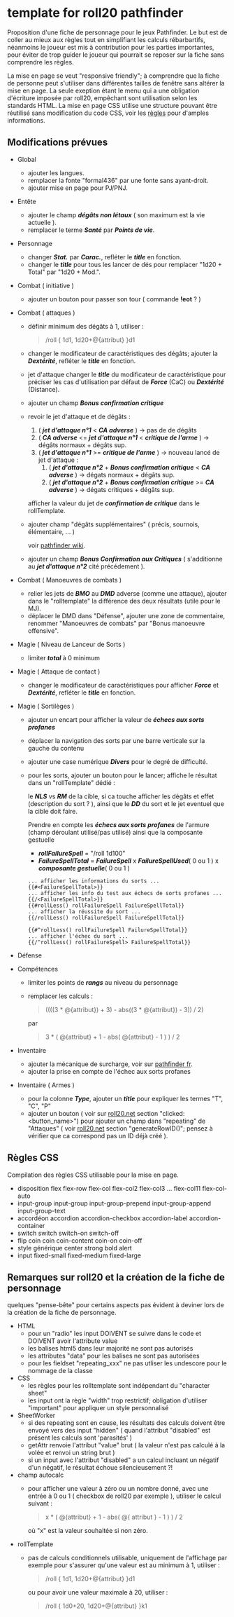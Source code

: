 # template for roll20 pathfinder
Proposition d'une fiche de personnage pour le jeux Pathfinder.
Le but est de coller au mieux aux règles tout en simplifiant les calculs rébarbartifs, néanmoins le joueur est mis à contribution pour les parties importantes, pour éviter de trop guider le joueur qui pourrait se reposer sur la fiche sans comprendre les règles.

La mise en page se veut "responsive friendly"; à comprendre que la fiche de personne peut s'utiliser dans différentes tailles de fenêtre sans altérer la mise en page.
La seule exeption étant le menu qui a une obligation d'écriture imposée par roll20, empêchant sont utilisation selon les standards HTML.
La mise en page CSS utilise une structure pouvant être réutilisé sans modification du code CSS, voir les [règles](README.md#règles-css) pour d'amples informations.

## Modifications prévues
- Global
    - ajouter les langues.
    - remplacer la fonte "formal436" par une fonte sans ayant-droit.
    - ajouter mise en page pour PJ/PNJ.
    
- Entête
    - ajouter le champ ***dégâts non létaux*** ( son maximum est la vie actuelle ).
    - remplacer le terme ***Santé*** par ***Points de vie***.
    
- Personnage
    - changer ***Stat.*** par ***Carac.***, refléter le ***title*** en fonction.
    - changer le ***title*** pour tous les lancer de dés pour remplacer "1d20 + Total" par "1d20 + Mod.".

- Combat ( initiative )
    - ajouter un bouton pour passer son tour ( commande **!eot** ? )
    
- Combat ( attaques )
    - définir minimum des dégâts à 1, utiliser :
      > /roll { 1d1, 1d20+@{attribut} }d1
    - changer le modificateur de caractéristiques des dégâts; ajouter la ***Dextérité***, refléter le ***title*** en fonction.
    - jet d'attaque changer le ***title*** du modificateur de caractéristique pour préciser les cas d'utilisation par défaut de ***Force*** (CaC) ou ***Dextérité*** (Distance).
    - ajouter un champ ***Bonus confirmation critique***
    - revoir le jet d'attaque et de dégâts :
        1. ( ***jet d'attaque  n°1*** < ***CA adverse*** ) -> pas de de dégâts
        2. ( ***CA adverse*** <= ***jet d'attaque n°1*** < ***critique de l'arme*** ) -> dégâts normaux + dégâts sup.
        3. ( ***jet d'attaque n°1*** >= ***critique de l'arme*** ) -> nouveau lancé de jet d'attaque :
            1. ( ***jet d'attaque n°2*** + ***Bonus confirmation critique*** < ***CA adverse*** ) -> dégats normaux + dégâts sup.
            2. ( ***jet d'attaque n°2*** + ***Bonus confirmation critique*** >= ***CA adverse*** ) -> dégats critiques + dégâts sup.
            
      afficher la valeur du jet de ***confirmation de critique*** dans le rollTemplate.
    - ajouter champ "dégâts supplémentaires" ( précis, sournois, élémentaire, ... )
      
      voir [pathfinder wiki](https://www.pathfinder-fr.org/Wiki/Pathfinder-RPG.Valeurs%20de%20combat.ashx).
    - ajouter un champ ***Bonus Confirmation aux Critiques*** ( s'additionne au ***jet d'attaque n°2*** cité précédement ).
    
- Combat ( Manoeuvres de combats )
    - relier les jets de ***BMO*** au ***DMD*** adverse (comme une attaque), ajouter dans le "rolltemplate" la différence des deux résultats (utile pour le MJ).
    - déplacer le DMD dans "Défense", ajouter une zone de commentaire, renommer "Manoeuvres de combats" par "Bonus manoeuvre offensive".

- Magie ( Niveau de Lanceur de Sorts )
    - limiter ***total*** à 0 minimum

- Magie ( Attaque de contact )
    - changer le modificateur de caractéristiques pour afficher ***Force*** et ***Dextérité***, refléter le ***title*** en fonction.

- Magie ( Sortilèges )
    - ajouter un encart pour afficher la valeur de ***échecs aux sorts profanes***
    - déplacer la navigation des sorts par une barre verticale sur la gauche du contenu
    - ajouter une case numérique ***Divers*** pour le degré de difficulté.
    - pour les sorts, ajouter un bouton pour le lancer; affiche le résultat dans un "rollTemplate" dédié :
      
      le ***NLS*** vs ***RM*** de la cible, si ca touche afficher les dégâts et effet (description du sort ? ), ainsi que le ***DD*** du sort et le jet eventuel que la cible doit faire.
      
      Prendre en compte les ***échecs aux sorts profanes*** de l'armure (champ déroulant utilisé/pas utilisé) ainsi que la composante gestuelle
    
      - ***rollFailureSpell*** = "/roll 1d100"
      - ***FailureSpellTotal*** = ***FailureSpell*** x ***FailureSpellUsed***( 0 ou 1 ) x ***composante gestuelle***( 0 ou 1 )
      ```
      ... afficher les informations du sorts ...
      {{#<FailureSpellTotal>}}
      ... afficher les info du test aux échecs de sorts profanes ...
      {{/<FailureSpellTotal>}}
      {{#rollLess() rollFailureSpell FailureSpellTotal}}
      ... afficher la réussite du sort ...
      {{/rollLess() rollFailureSpell FailureSpellTotal}}
      
      {{#^rollLess() rollFailureSpell FailureSpellTotal}}
      ... afficher l'échec du sort ...
      {{/^rollLess() rollFailureSpell> FailureSpellTotal}}
      ```

- Défense

- Compétences
    - limiter les points de ***rangs*** au niveau du personnage
    - remplacer les calculs :
      > ((((3 * @{attribut}) + 3) - abs((3 * @{attribut}) - 3)) / 2)
      
      par
      > 3 * ( @{attribut} + 1 - abs( @{attribut} - 1 ) ) / 2
      
- Inventaire
    - ajouter la mécanique de surcharge, voir sur [pathfinder fr](https://www.pathfinder-fr.org/Wiki/Pathfinder-RPG.Poids%20transportable.ashx).
    - ajouter la prise en compte de l'échec aux sorts profanes
    
- Inventaire ( Armes )
    - pour la colonne ***Type***, ajouter un ***title*** pour expliquer les termes "T", "C", "P"
    - ajouter un bouton ( voir sur [roll20.net](https://wiki.roll20.net/Sheet_Worker_Scripts) section "clicked:<button_name>") pour ajouter un champ dans "repeating" de "Attaques" ( voir [roll20.net](https://wiki.roll20.net/Sheet_Worker_Scripts) section "generateRowID()"; pensez à vérifier que ca correspond pas un ID déjà créé ).

## Règles CSS
Compilation des règles CSS utilisable pour la mise en page.

- disposition flex
  flex-row
  flex-col flex-col2 flex-col3 ... flex-col11
  flex-col-auto
- input-group
    input-group
    input-group-prepend input-group-append input-group-text
- accordéon
    accordion
    accordion-checkbox accordion-label
    accordion-container
- switch
    switch
    switch-on switch-off
- flip coin
    coin coin-content
    coin-on coin-off
- style générique
    center
    strong
    bold
    alert
- input
    fixed-small fixed-medium fixed-large
    
## Remarques sur roll20 et la création de la fiche de personnage
quelques "pense-bête" pour certains aspects pas évident à deviner lors de la création de la fiche de personnage.

- HTML
    - pour un "radio" les input DOIVENT se suivre dans le code et DOIVENT avoir l'attribute value
    - les balises html5 dans leur majorité ne sont pas autorisés
    - les attributes "data" pour les balises ne sont pas autorisées
    - pour les fieldset "repeating_xxx" ne pas utliser les undescore pour le nommage de la classe
- CSS
    - les règles pour les rolltemplate sont indépendant du "character sheet"
    - les input ont la règle "width" trop restrictif; obligation d'utiliser "important" pour appliquer un style personnalisé
- SheetWorker
    - si des repeating sont en cause, les résultats des calculs doivent être envoyé vers des input "hidden"
      ( quand l'attribut "disabled" est présent les calculs sont 'parasités' )
    - getAttr renvoie l'attribut "value" brut
      ( la valeur n'est pas calculé à la volée et renvoi un string brut )
    - si un input avec l'attribut "disabled" a un calcul incluant un négatif d'un négatif, le résultat échoue silencieusement ?!
- champ autocalc
    - pour afficher une valeur à zéro ou un nombre donné, avec une entrée à 0 ou 1 ( checkbox de roll20 par exemple ), utiliser le calcul suivant :
      > x * ( @{attribut} + 1 - abs( @{ attribut } - 1 ) ) / 2
      
      où "x" est la valeur souhaitée si non zéro.
- rollTemplate
    - pas de calculs conditionnels utilisable, uniquement de l'affichage
      par exemple pour s'assurer qu'une valeur est au minimum à 1, utiliser :
      > /roll { 1d1, 1d20+@{attribut} }d1
      
      ou pour avoir une valeur maximale à 20, utiliser :
      > /roll { 1d0+20, 1d20+@{attribut} }k1 
